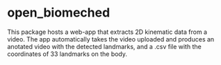 # open_biomeched
This package hosts a web-app that extracts 2D kinematic data from a video. The app automatically takes the video uploaded and produces an anotated video with the detected landmarks, and a .csv file with the coordinates of 33 landmarks on the body. 
